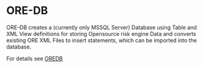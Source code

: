 # ORE-DB
ORE-DB creates a (currently only MSSQL Server) Database using Table and XML View definitions for storing Opensource risk engine Data and
converts existing ORE XML Files to insert statements, which can be imported into the database.

For details see [OREDB](https://rkapl123.github.io/OreControl/OREDB.html)
